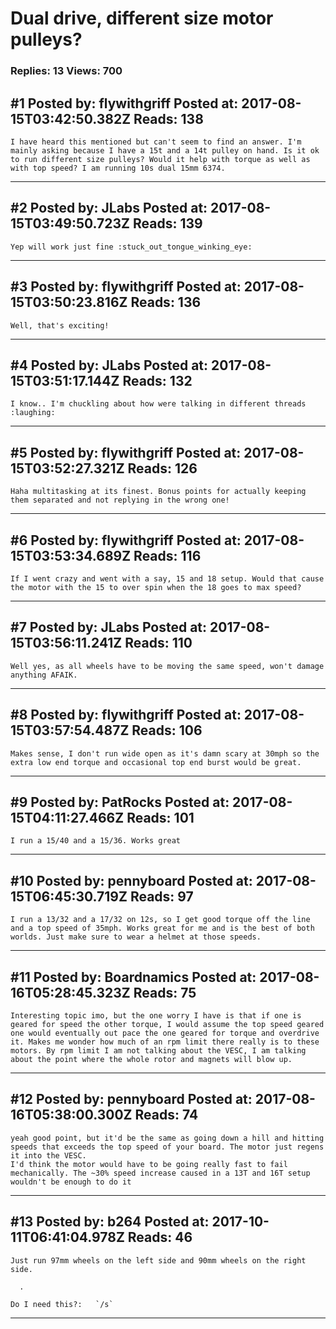 # Dual drive, different size motor pulleys?

### Replies: 13 Views: 700

## \#1 Posted by: flywithgriff Posted at: 2017-08-15T03:42:50.382Z Reads: 138

```
I have heard this mentioned but can't seem to find an answer. I'm mainly asking because I have a 15t and a 14t pulley on hand. Is it ok to run different size pulleys? Would it help with torque as well as with top speed? I am running 10s dual 15mm 6374.
```

---
## \#2 Posted by: JLabs Posted at: 2017-08-15T03:49:50.723Z Reads: 139

```
Yep will work just fine :stuck_out_tongue_winking_eye:
```

---
## \#3 Posted by: flywithgriff Posted at: 2017-08-15T03:50:23.816Z Reads: 136

```
Well, that's exciting!
```

---
## \#4 Posted by: JLabs Posted at: 2017-08-15T03:51:17.144Z Reads: 132

```
I know.. I'm chuckling about how were talking in different threads :laughing:
```

---
## \#5 Posted by: flywithgriff Posted at: 2017-08-15T03:52:27.321Z Reads: 126

```
Haha multitasking at its finest. Bonus points for actually keeping them separated and not replying in the wrong one!
```

---
## \#6 Posted by: flywithgriff Posted at: 2017-08-15T03:53:34.689Z Reads: 116

```
If I went crazy and went with a say, 15 and 18 setup. Would that cause the motor with the 15 to over spin when the 18 goes to max speed?
```

---
## \#7 Posted by: JLabs Posted at: 2017-08-15T03:56:11.241Z Reads: 110

```
Well yes, as all wheels have to be moving the same speed, won't damage anything AFAIK.
```

---
## \#8 Posted by: flywithgriff Posted at: 2017-08-15T03:57:54.487Z Reads: 106

```
Makes sense, I don't run wide open as it's damn scary at 30mph so the extra low end torque and occasional top end burst would be great.
```

---
## \#9 Posted by: PatRocks Posted at: 2017-08-15T04:11:27.466Z Reads: 101

```
I run a 15/40 and a 15/36. Works great
```

---
## \#10 Posted by: pennyboard Posted at: 2017-08-15T06:45:30.719Z Reads: 97

```
I run a 13/32 and a 17/32 on 12s, so I get good torque off the line and a top speed of 35mph. Works great for me and is the best of both worlds. Just make sure to wear a helmet at those speeds.
```

---
## \#11 Posted by: Boardnamics Posted at: 2017-08-16T05:28:45.323Z Reads: 75

```
Interesting topic imo, but the one worry I have is that if one is geared for speed the other torque, I would assume the top speed geared one would eventually out pace the one geared for torque and overdrive it. Makes me wonder how much of an rpm limit there really is to these motors. By rpm limit I am not talking about the VESC, I am talking about the point where the whole rotor and magnets will blow up.
```

---
## \#12 Posted by: pennyboard Posted at: 2017-08-16T05:38:00.300Z Reads: 74

```
yeah good point, but it'd be the same as going down a hill and hitting speeds that exceeds the top speed of your board. The motor just regens it into the VESC. 
I'd think the motor would have to be going really fast to fail mechanically. The ~30% speed increase caused in a 13T and 16T setup wouldn't be enough to do it
```

---
## \#13 Posted by: b264 Posted at: 2017-10-11T06:41:04.978Z Reads: 46

```
Just run 97mm wheels on the left side and 90mm wheels on the right side.
  
  .
  
Do I need this?:   `/s`
```

---
